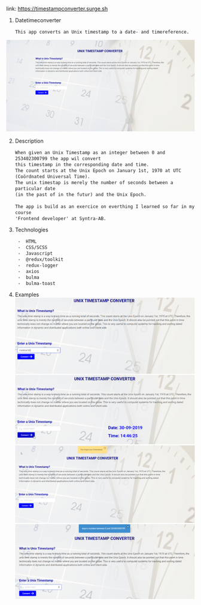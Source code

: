 link: https://timestampconverter.surge.sh

1.  Datetimeconverter

        This app converts an Unix timestamp to a date- and timereference.

![homepage](https://github.com/Bjorn1973/datetime_app/blob/main/src/images/image/homegpage.png)

2.  Description

        When given an Unix Timestamp as an integer between 0 and 253402300799 the app wil convert
        this timestamp in the corresponding date and time.
        The count starts at the Unix Epoch on January 1st, 1970 at UTC (Coördnated Universal Time).
        The unix timestap is merely the number of seconds between a particular date
        (in the past of in the futur) and the Unix Epoch.

        The app is build as an exercice on everthing I learned so far in my course
        'Frontend developer' at Syntra-AB.

3.  Technologies

         -  HTML
         -  CSS/SCSS
         -  Javascript
         -  @redux/toolkit
         -  redux-logger
         -  axios
         -  bulma
         -  bulma-toast

4.  Examples
    ![input an integer](https://github.com/Bjorn1973/datetime_app/blob/main/src/images/image/example1.png)
    ![date and time are shown](https://github.com/Bjorn1973/datetime_app/blob/main/src/images/image/example1a.png)
    ![convert without an integer](https://github.com/Bjorn1973/datetime_app/blob/main/src/images/image/example2.png)
    ![focus input](https://github.com/Bjorn1973/datetime_app/blob/main/src/images/image/example3.png)

